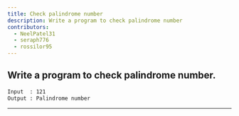 ```yaml
---
title: Check palindrome number
description: Write a program to check palindrome number
contributors:
  - NeelPatel31
  - seraph776
  - rossilor95
---
```


## Write a program to check palindrome number.

```txt
Input  : 121
Output : Palindrome number
```

---
